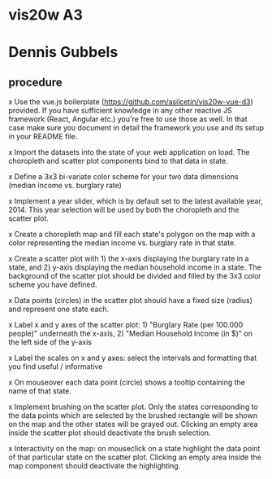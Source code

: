 # vis20w A3
# Dennis Gubbels

procedure
----
x Use the vue.js boilerplate (https://github.com/asilcetin/vis20w-vue-d3) provided. If you have sufficient knowledge in any other reactive JS framework (React, Angular etc.) you're free to use those as well. In that case make sure you document in detail the framework you use and its setup in your README file.

x Import the datasets into the state of your web application on load. The choropleth and scatter plot components bind to that data in state.

x Define a 3x3 bi-variate color scheme for your two data dimensions (median income vs. burglary rate)

x Implement a year slider, which is by default set to the latest available year, 2014. This year selection will be used by both the choropleth and the scatter plot.

x Create a choropleth map and fill each state's polygon on the map with a color representing the median income vs. burglary rate in that state.

x Create a scatter plot with 1) the x-axis displaying the burglary rate in a state, and 2) y-axis displaying the median household income in a state. The background of the scatter plot should be divided and filled by the 3x3 color scheme you have defined.

x Data points (circles) in the scatter plot should have a fixed size (radius) and represent one state each.

x Label x and y axes of the scatter plot: 1) "Burglary Rate (per 100.000 people)" underneath the x-axis, 2) "Median Household Income (in $)" on the left side of the y-axis

x Label the scales on x and y axes: select the intervals and formatting that you find useful / informative

x On mouseover each data point (circle) shows a tooltip containing the name of that state.

x Implement brushing on the scatter plot. Only the states corresponding to the data points which are selected by the brushed rectangle will be shown on the map and the other states will be grayed out. Clicking an empty area inside the scatter plot should deactivate the brush selection.

x Interactivity on the map: on mouseclick on a state highlight the data point of that particular state on the scatter plot. Clicking an empty area inside the map component should deactivate the highlighting.